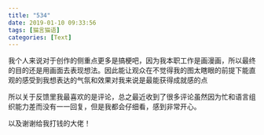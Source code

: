 ```yaml
---
title: "534"
date: 2019-01-10 09:33:56
tags: [猫言猫语]
categories: [Text]
---
```


<p>我个人来说对于创作的侧重点更多是搞梗吧，因为我本职工作是画漫画，所以最终的目的还是用画面去表现想法。因此能让观众在不觉得我的图太瞎眼的前提下能直观的感受到我想表达的气氛和效果对我来说是最能获得成就感的点</p> 
<p>所以关于反馈里我最喜欢的是评论，总之最近收到了很多评论虽然因为忙和语言组织能力差而没有一一回复，但是我都会仔细看，感到非常开心。</p> 
<p>以及谢谢给我打钱的大佬！</p>